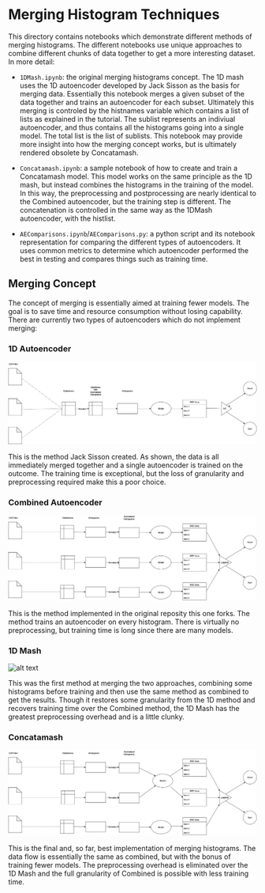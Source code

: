 # Merging Histogram Techniques

This directory contains notebooks which demonstrate different methods of merging histograms. The different notebooks use unique approaches to combine different chunks of data together to get a more interesting dataset.
In more detail: 

- `1DMash.ipynb`: the original merging histograms concept. The 1D mash uses the 1D autoencoder developed by Jack Sisson as the basis for merging data. Essentially this notebook merges a given subset of the data together and trains an autoencoder for each subset. Ultimately this merging is controled by the histnames variable which contains a list of lists as explained in the tutorial. The sublist represents an indiviual autoencoder, and thus contains all the histograms going into a single model. The total list is the list of sublists. This notebook may provide more insight into how the merging concept works, but is ultimately rendered obsolete by Concatamash.

- `Concatamash.ipynb`: a sample notebook of how to create and train a Concatamash model. This model works on the same principle as the 1D mash, but instead combines the histograms in the training of the model. In this way, the preprocessing and postprocessing are nearly identical to the Combined autoencoder, but the training step is different. The concatenation is controlled in the same way as the 1DMash autoencoder, with the histlist. 

- `AEComparisons.ipynb`/`AEComparisons.py`: a python script and its notebook representation for comparing the different types of autoencoders. It uses common metrics to determine which autoencoder performed the best in testing and compares things such as training time. 


## Merging Concept

The concept of merging is essentially aimed at training fewer models. The goal is to save time and resource consumption without losing capability. There are currently two types of autoencoders which do not implement merging: 

### 1D Autoencoder

![alt text](https://github.com/kyh57363/ML4DQMDC-PixelAE/blob/master/Graphics/1D%20w%20Background.png?raw=true)

This is the method Jack Sisson created. As shown, the data is all immediately merged together and a single autoencoder is trained on the outcome. The training time is exceptional, but the loss of granularity and preprocessing required make this a poor choice. 

### Combined Autoencoder

![alt text](https://github.com/kyh57363/ML4DQMDC-PixelAE/blob/master/Graphics/Combined.png?raw=true)

This is the method implemented in the original reposity this one forks. The method trains an autoencoder on every histogram. There is virtually no preprocessing, but training time is long since there are many models.

### 1D Mash

![alt text](https://github.com/kyh57363/ML4DQMDC-PixelAE/blob/master/Graphics/1D%20Mash.png.png?raw=true)

This was the first method at merging the two approaches, combining some histograms before training and then use the same method as combined to get the results. Though it restores some granularity from the 1D method and recovers training time over the Combined method, the 1D Mash has the greatest preprocessing overhead and is a little clunky. 

### Concatamash

![alt text](https://github.com/kyh57363/ML4DQMDC-PixelAE/blob/master/Graphics/Concatamash.png?raw=true)

This is the final and, so far, best implementation of merging histograms. The data flow is essentially the same as combined, but with the bonus of training fewer models. The preprocessing overhead is eliminated over the 1D Mash and the full granularity of Combined is possible with less training time. 
